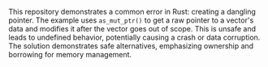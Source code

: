 This repository demonstrates a common error in Rust: creating a dangling pointer.  The example uses `as_mut_ptr()` to get a raw pointer to a vector's data and modifies it after the vector goes out of scope. This is unsafe and leads to undefined behavior, potentially causing a crash or data corruption. The solution demonstrates safe alternatives, emphasizing ownership and borrowing for memory management.
